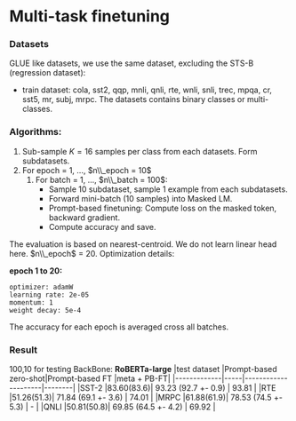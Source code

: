 # Multi-task finetuning

### Datasets
GLUE like datasets, we use the same dataset, excluding the STS-B (regression dataset): 
- train dataset: cola, sst2, qqp, mnli, qnli, rte, wnli, snli, 
            trec, mpqa, cr, sst5, mr, subj, mrpc. The datasets contains binary classes or multi-classes.
            
### Algorithms:
1. Sub-sample $K=16$ samples per class from each datasets. Form subdatasets.
2. For epoch = 1, ..., $n\\_epoch = 10$
    1. For batch = 1, ..., $n\\_batch = 100$:
        - Sample 10 subdataset, sample 1 example from each subdatasets.
        - Forward mini-batch (10 samples) into Masked LM.
        - Prompt-based finetuning: Compute loss on the masked token, backward gradient. 
        - Compute accuracy and save.

The evaluation is based on nearest-centroid. We do not learn linear head here.
$n\\_epoch$ = 20. Optimization details:

__epoch 1 to 20:__
```
optimizer: adamW
learning rate: 2e-05
momentum: 1
weight decay: 5e-4
```
The accuracy for each epoch is averaged cross all batches.

### Result
100,10 for testing
BackBone: **RoBERTa-large**
|test dataset |Prompt-based zero-shot|Prompt-based FT      |meta + PB-FT|
|-------------|-----|---------------------|--------|
|SST-2        |83.60(83.6)| 93.23 (92.7 +- 0.9) | 93.81 |
|RTE          |51.26(51.3)| 71.84 (69.1 +- 3.6) | 74.01 |
|MRPC         |61.88(61.9)| 78.53 (74.5 +- 5.3) | - |
|QNLI         |50.81(50.8)| 69.85 (64.5 +- 4.2) | 69.92 |
